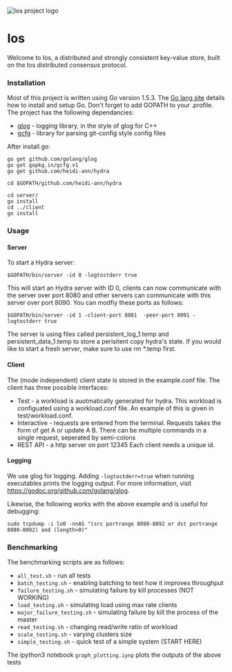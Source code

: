 ![Ios project logo](../blob/master/misc/logo.png?raw=true)

# Ios
Welcome to Ios, a distributed and strongly consistent key-value store, built on the Ios distributed consensus protocol. 

### Installation

Most of this project is written using Go version 1.5.3. The [Go lang site](https://golang.org/) details how to install and setup Go. Don't forget to add GOPATH to your .profile. The project has the following dependancies:
* [glog](github.com/golang/glog) - logging library, in the style of glog for C++
* [gcfg](gopkg.in/gcfg.v1) - library for parsing git-config style config files

After install go:
```
go get github.com/golang/glog
go get gopkg.in/gcfg.v1
go get github.com/heidi-ann/hydra

cd $GOPATH/github.com/heidi-ann/hydra

cd server/
go install
cd ../client
go install
```

### Usage 

#### Server
To start a Hydra server:
```
$GOPATH/bin/server -id 0 -logtostderr true
```
This will start an Hydra server with ID 0, clients can now communicate with the server over port 8080 and other servers can communicate with this server over port 8090. You can modfiy these ports as follows:
```
$GOPATH/bin/server -id 1 -client-port 8081  -peer-port 8091 -logtostderr true
```


The server is using files called persistent_log_1.temp and persistent_data_1.temp to store a perisitent copy hydra's state. If you would like to start a fresh server, make sure to use rm *.temp first.

#### Client
The (mode independent) client state is stored in the example.conf file. The client has three possible interfaces:
* Test - a workload is auotmatically generated for hydra. This workload is configuated using a workload.conf file. An example of this is given in test/workload.conf.
* Interactive - requests are entered from the terminal. Requests takes the form of get A or update A B. There can be multiple commands in a single request, seperated by semi-colons
* REST API - a http server on port 12345
Each client needs a unique id.

#### Logging 

We use glog for logging. Adding `-logtostderr=true` when running executables prints the logging output. For more information, visit https://godoc.org/github.com/golang/glog.

Likewise, the following works with the above example and is useful for debugging:
```
sudo tcpdump -i lo0 -nnAS "(src portrange 8080-8092 or dst portrange 8080-8092) and (length>0)"
```

### Benchmarking

The benchmarking scripts are as follows:
- `all_test.sh` - run all tests
- `batch_testing.sh` - enabling batching to test how it improves throughput
- `failure_testing.sh` - simulating failure by kill processes (NOT WORKING)
- `load_testing.sh` - simulating load using max rate clients
- `major_failure_testing.sh` - simulating failure by kill the process of the master
- `read_testing.sh` - changing read/write ratio of workload
- `scale_testing.sh` - varying clusters size
- `simple_testing.sh` - quick test of a simple system (START HERE)

The ipython3 notebook `graph_plotting.iynp` plots the outputs of the above tests